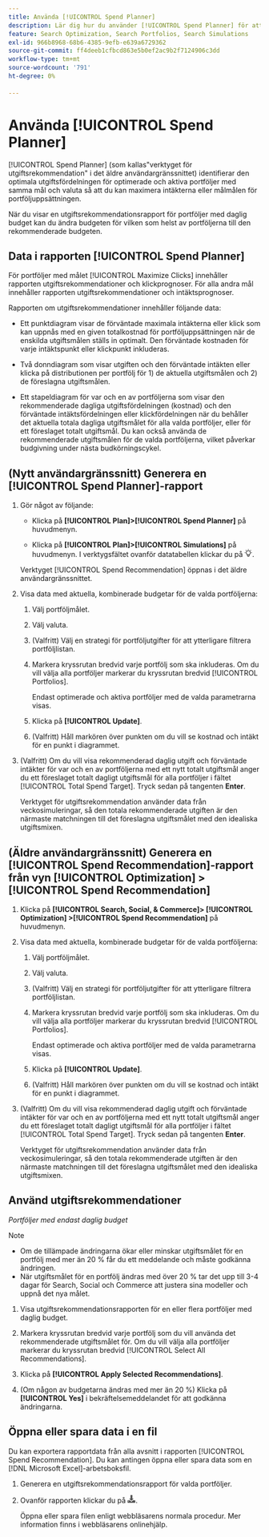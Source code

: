 ```yaml
---
title: Använda [!UICONTROL Spend Planner]
description: Lär dig hur du använder [!UICONTROL Spend Planner] för att identifiera den optimala utgiftsfördelningen mellan portföljer.
feature: Search Optimization, Search Portfolios, Search Simulations
exl-id: 966b8968-68b6-4385-9efb-e639a6729362
source-git-commit: ff4deeb1cfbcd863e5b0ef2ac9b2f7124906c3dd
workflow-type: tm+mt
source-wordcount: '791'
ht-degree: 0%

---
```


# Använda [!UICONTROL Spend Planner]

<!-- When this becomes a menu item, move file and TOC entry accordingly -->

[!UICONTROL Spend Planner] (som kallas&quot;verktyget för utgiftsrekommendation&quot; i det äldre användargränssnittet) identifierar den optimala utgiftsfördelningen för optimerade och aktiva portföljer med samma mål och valuta så att du kan maximera intäkterna eller målmålen för portföljuppsättningen.

När du visar en utgiftsrekommendationsrapport för portföljer med daglig budget kan du ändra budgeten för vilken som helst av portföljerna till den rekommenderade budgeten.

## Data i rapporten [!UICONTROL Spend Planner]

För portföljer med målet [!UICONTROL Maximize Clicks] innehåller rapporten utgiftsrekommendationer och klickprognoser. För alla andra mål innehåller rapporten utgiftsrekommendationer och intäktsprognoser.

Rapporten om utgiftsrekommendationer innehåller följande data:

* Ett punktdiagram visar de förväntade maximala intäkterna eller klick som kan uppnås med en given totalkostnad för portföljuppsättningen när de enskilda utgiftsmålen ställs in optimalt. Den förväntade kostnaden för varje intäktspunkt eller klickpunkt inkluderas.

* Två donndiagram som visar utgiften och den förväntade intäkten eller klicka på distributionen per portfölj för 1\) de aktuella utgiftsmålen och 2\) de föreslagna utgiftsmålen.

* Ett stapeldiagram för var och en av portföljerna som visar den rekommenderade dagliga utgiftsfördelningen (kostnad) och den förväntade intäktsfördelningen eller klickfördelningen när du behåller det aktuella totala dagliga utgiftsmålet för alla valda portföljer, eller för ett föreslaget totalt utgiftsmål. Du kan också använda de rekommenderade utgiftsmålen för de valda portföljerna, vilket påverkar budgivning under nästa budkörningscykel.

## (Nytt användargränssnitt) Generera en [!UICONTROL Spend Planner]-rapport

1. Gör något av följande:

   * Klicka på **[!UICONTROL Plan]>[!UICONTROL Spend Planner]** på huvudmenyn.

   * Klicka på **[!UICONTROL Plan]>[!UICONTROL Simulations]** på huvudmenyn. I verktygsfältet ovanför datatabellen klickar du på ![Spend Planner](/help/search-social-commerce/assets/spend-planner-icon.png "Spend Planner").

   Verktyget [!UICONTROL Spend Recommendation] öppnas i det äldre användargränssnittet.

1. Visa data med aktuella, kombinerade budgetar för de valda portföljerna:

   1. Välj portföljmålet.

   1. Välj valuta.

   1. (Valfritt) Välj en strategi för portföljutgifter för att ytterligare filtrera portföljlistan.

   1. Markera kryssrutan bredvid varje portfölj som ska inkluderas. Om du vill välja alla portföljer markerar du kryssrutan bredvid [!UICONTROL Portfolios].

      Endast optimerade och aktiva portföljer med de valda parametrarna visas.

   1. Klicka på **[!UICONTROL Update]**.

   1. (Valfritt) Håll markören över punkten om du vill se kostnad och intäkt för en punkt i diagrammet.

1. (Valfritt) Om du vill visa rekommenderad daglig utgift och förväntade intäkter för var och en av portföljerna med ett nytt totalt utgiftsmål anger du ett föreslaget totalt dagligt utgiftsmål för alla portföljer i fältet [!UICONTROL Total Spend Target]. Tryck sedan på tangenten **Enter**.

   Verktyget för utgiftsrekommendation använder data från veckosimuleringar, så den totala rekommenderade utgiften är den närmaste matchningen till det föreslagna utgiftsmålet med den idealiska utgiftsmixen.

## (Äldre användargränssnitt) Generera en [!UICONTROL Spend Recommendation]-rapport från vyn [!UICONTROL Optimization] > [!UICONTROL Spend Recommendation]

1. Klicka på **[!UICONTROL Search, Social, & Commerce]> [!UICONTROL Optimization] >[!UICONTROL Spend Recommendation]** på huvudmenyn.

1. Visa data med aktuella, kombinerade budgetar för de valda portföljerna:

   1. Välj portföljmålet.

   1. Välj valuta.

   1. (Valfritt) Välj en strategi för portföljutgifter för att ytterligare filtrera portföljlistan.

   1. Markera kryssrutan bredvid varje portfölj som ska inkluderas. Om du vill välja alla portföljer markerar du kryssrutan bredvid [!UICONTROL Portfolios].

      Endast optimerade och aktiva portföljer med de valda parametrarna visas.

   1. Klicka på **[!UICONTROL Update]**.

   1. (Valfritt) Håll markören över punkten om du vill se kostnad och intäkt för en punkt i diagrammet.

1. (Valfritt) Om du vill visa rekommenderad daglig utgift och förväntade intäkter för var och en av portföljerna med ett nytt totalt utgiftsmål anger du ett föreslaget totalt dagligt utgiftsmål för alla portföljer i fältet [!UICONTROL Total Spend Target]. Tryck sedan på tangenten **Enter**.

   Verktyget för utgiftsrekommendation använder data från veckosimuleringar, så den totala rekommenderade utgiften är den närmaste matchningen till det föreslagna utgiftsmålet med den idealiska utgiftsmixen.

## Använd utgiftsrekommendationer

*Portföljer med endast daglig budget*

>[!NOTE]
>
>* Om de tillämpade ändringarna ökar eller minskar utgiftsmålet för en portfölj med mer än 20 % får du ett meddelande och måste godkänna ändringen.
>* När utgiftsmålet för en portfölj ändras med över 20 % tar det upp till 3-4 dagar för Search, Social och Commerce att justera sina modeller och uppnå det nya målet.

1. Visa utgiftsrekommendationsrapporten för en eller flera portföljer med daglig budget.

1. Markera kryssrutan bredvid varje portfölj som du vill använda det rekommenderade utgiftsmålet för. Om du vill välja alla portföljer markerar du kryssrutan bredvid [!UICONTROL Select All Recommendations].

1. Klicka på **[!UICONTROL Apply Selected Recommendations]**.

1. (Om någon av budgetarna ändras med mer än 20 %) Klicka på **[!UICONTROL Yes]** i bekräftelsemeddelandet för att godkänna ändringarna.

## Öppna eller spara data i en fil

Du kan exportera rapportdata från alla avsnitt i rapporten [!UICONTROL Spend Recommendation]. Du kan antingen öppna eller spara data som en [!DNL Microsoft Excel]-arbetsboksfil.

1. Generera en utgiftsrekommendationsrapport för valda portföljer.

1. Ovanför rapporten klickar du på ![Hämta](/help/search-social-commerce/assets/download-spend-recommendation.png "Hämta").

   Öppna eller spara filen enligt webbläsarens normala procedur.  Mer information finns i webbläsarens onlinehjälp.
